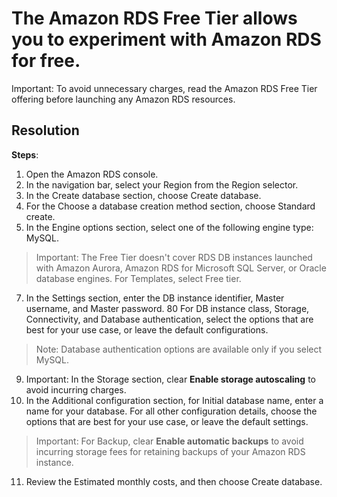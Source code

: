 # The Amazon RDS Free Tier allows you to experiment with Amazon RDS for free.

Important: To avoid unnecessary charges, read the Amazon RDS Free Tier offering before launching any Amazon RDS resources.

## Resolution
**Steps**:
1. Open the Amazon RDS console.
3. In the navigation bar, select your Region from the Region selector.
4. In the Create database section, choose Create database.
5. For the Choose a database creation method section, choose Standard create.
6. In the Engine options section, select one of the following engine type: MySQL.
>Important: The Free Tier doesn't cover RDS DB instances launched with Amazon Aurora, Amazon RDS for Microsoft SQL Server, or Oracle database engines.
For Templates, select Free tier.
7. In the Settings section, enter the DB instance identifier, Master username, and Master password.
80 For DB instance class, Storage, Connectivity, and Database authentication, select the options that are best for your use case, or leave the default configurations.
>Note: Database authentication options are available only if you select MySQL.
9. Important: In the Storage section, clear **Enable storage autoscaling** to avoid incurring charges.
10. In the Additional configuration section, for Initial database name, enter a name for your database. For all other configuration details, choose the options that are best for your use case, or leave the default settings.
>Important: For Backup, clear **Enable automatic backups** to avoid incurring storage fees for retaining backups of your Amazon RDS instance.
11. Review the Estimated monthly costs, and then choose Create database.
